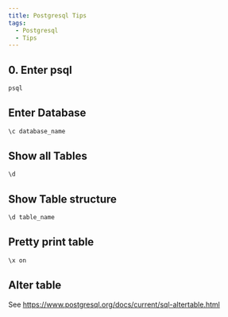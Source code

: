 ```yaml
---
title: Postgresql Tips
tags:
  - Postgresql
  - Tips
---
```


## 0. Enter psql

```bash
psql
```

## Enter Database

```bash
\c database_name
```

## Show all Tables

```bash
\d
```

## Show Table structure

```bash
\d table_name
```

## Pretty print table

```bash
\x on
```

## Alter table

See <https://www.postgresql.org/docs/current/sql-altertable.html>
